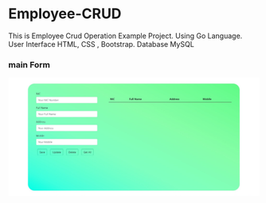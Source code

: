 # Employee-CRUD

This is Employee Crud Operation Example Project. Using Go Language. User Interface HTML, CSS , Bootstrap. Database MySQL

### main Form

![image](https://github.com/Mindula-Dilthushan/Employee-CRUD/blob/master/Frontend/screens/main.jpg)